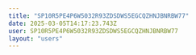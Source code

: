 ```yaml
---
title: "SP10R5PE4P6W5032R93ZDSDWS5EGCQZHNJBNRBW77"
date: 2025-03-05T14:17:23.743Z
user: SP10R5PE4P6W5032R93ZDSDWS5EGCQZHNJBNRBW77
layout: "users"
---
```

    